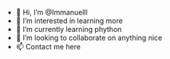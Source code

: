 - 👋 Hi, I’m @Immanuelll
- 👀 I’m interested in learning more 
- 🌱 I’m currently learning phython
- 💞️ I’m looking to collaborate on anything nice
- 📫 Contact me here

<!---
Immanuelll/Immanuelll is a ✨ special ✨ repository because its `README.md` (this file) appears on your GitHub profile.
You can click the Preview link to take a look at your changes.
--->
